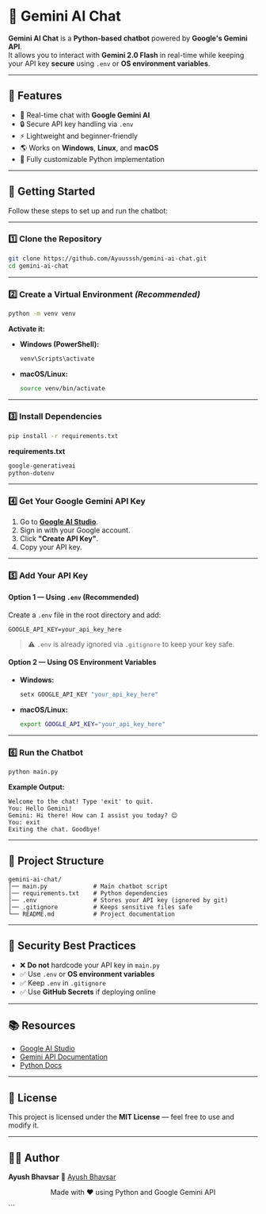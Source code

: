 
# 🤖 Gemini AI Chat

**Gemini AI Chat** is a **Python-based chatbot** powered by **Google's Gemini API**.  
It allows you to interact with **Gemini 2.0 Flash** in real-time while keeping your API key **secure** using `.env` or **OS environment variables**.

---

## 🚀 Features
- 💬 Real-time chat with **Google Gemini AI**
- 🔒 Secure API key handling via `.env`
- ⚡ Lightweight and beginner-friendly
- 🌎 Works on **Windows**, **Linux**, and **macOS**
- 🧩 Fully customizable Python implementation

---

## 📌 Getting Started

Follow these steps to set up and run the chatbot:

---

### **1️⃣ Clone the Repository**
```bash
git clone https://github.com/Ayuusssh/gemini-ai-chat.git
cd gemini-ai-chat
````

---

### **2️⃣ Create a Virtual Environment** *(Recommended)*

```bash
python -m venv venv
```

**Activate it:**

* **Windows (PowerShell):**

  ```bash
  venv\Scripts\activate
  ```
* **macOS/Linux:**

  ```bash
  source venv/bin/activate
  ```

---

### **3️⃣ Install Dependencies**

```bash
pip install -r requirements.txt
```

**requirements.txt**

```txt
google-generativeai
python-dotenv
```

---

### **4️⃣ Get Your Google Gemini API Key**

1. Go to **[Google AI Studio](https://aistudio.google.com/app/apikey)**.
2. Sign in with your Google account.
3. Click **"Create API Key"**.
4. Copy your API key.

---

### **5️⃣ Add Your API Key**

#### **Option 1 — Using `.env` (Recommended)**

Create a `.env` file in the root directory and add:

```env
GOOGLE_API_KEY=your_api_key_here
```

> ⚠️ `.env` is already ignored via `.gitignore` to keep your key safe.

#### **Option 2 — Using OS Environment Variables**

* **Windows:**

  ```bash
  setx GOOGLE_API_KEY "your_api_key_here"
  ```
* **macOS/Linux:**

  ```bash
  export GOOGLE_API_KEY="your_api_key_here"
  ```

---

### **6️⃣ Run the Chatbot**

```bash
python main.py
```

**Example Output:**

```
Welcome to the chat! Type 'exit' to quit.
You: Hello Gemini!
Gemini: Hi there! How can I assist you today? 😊
You: exit
Exiting the chat. Goodbye!
```

---

## 📂 Project Structure

```
gemini-ai-chat/
│── main.py             # Main chatbot script
│── requirements.txt    # Python dependencies
│── .env                # Stores your API key (ignored by git)
│── .gitignore          # Keeps sensitive files safe
└── README.md           # Project documentation
```

---

## 🔐 Security Best Practices

* ❌ **Do not** hardcode your API key in `main.py`
* ✅ Use `.env` or **OS environment variables**
* ✅ Keep `.env` in `.gitignore`
* ✅ Use **GitHub Secrets** if deploying online

---

## 📚 Resources

* [Google AI Studio](https://aistudio.google.com/app/apikey)
* [Gemini API Documentation](https://ai.google.dev/docs)
* [Python Docs](https://docs.python.org/3/)

---

## 📝 License

This project is licensed under the **MIT License** — feel free to use and modify it.

---

## 👨‍💻 Author
**Ayush Bhavsar**
📧 [Ayush Bhavsar](mailto:ayushbhavsar1402@gmail.com)

<p align="center">Made with ❤️ using Python and Google Gemini API</p>
```
